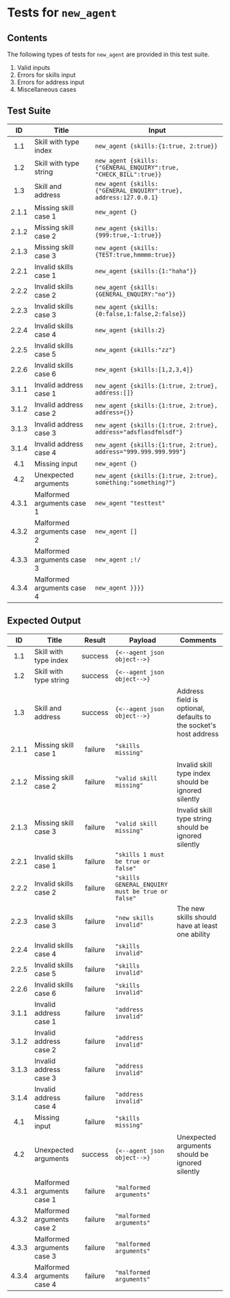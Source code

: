 # Tests for `new_agent`

## Contents
The following types of tests for `new_agent` are provided in this test suite.
  1. Valid inputs
  2. Errors for skills input
  3. Errors for address input
  4. Miscellaneous cases

## Test Suite
| ID    | Title                      | Input                                                                                                                         |
| :---: | -------------------------- | ----------------------------------------------------------------------------------------------------------------------------- |
| 1.1   | Skill with type index      | `new_agent {skills:{1:true, 2:true}}`                                                                                         |
| 1.2   | Skill with type string     | `new_agent {skills:{"GENERAL_ENQUIRY":true, "CHECK_BILL":true}}`                                                              |
| 1.3   | Skill and address          | `new_agent {skills:{"GENERAL_ENQUIRY":true}, address:127.0.0.1}`                                                              |
| 2.1.1 | Missing skill case 1       | `new_agent {}`                                                                                                                |
| 2.1.2 | Missing skill case 2       | `new_agent {skills:{999:true,-1:true}}`                                                                                       |
| 2.1.3 | Missing skill case 3       | `new_agent {skills:{TEST:true,hmmmm:true}}`                                                                                   |
| 2.2.1 | Invalid skills case 1      | `new_agent {skills:{1:"haha"}}`                                                                                               |
| 2.2.2 | Invalid skills case 2      | `new_agent {skills:{GENERAL_ENQUIRY:"no"}}`                                                                                   |
| 2.2.3 | Invalid skills case 3      | `new_agent {skills:{0:false,1:false,2:false}}`                                                                                |
| 2.2.4 | Invalid skills case 4      | `new_agent {skills:2}`                                                                                                        |
| 2.2.5 | Invalid skills case 5      | `new_agent {skills:"zz"}`                                                                                                     |
| 2.2.6 | Invalid skills case 6      | `new_agent {skills:[1,2,3,4]}`                                                                                                |
| 3.1.1 | Invalid address case 1     | `new_agent {skills:{1:true, 2:true}, address:[]}`                                                                             |
| 3.1.2 | Invalid address case 2     | `new_agent {skills:{1:true, 2:true}, address={}}`                                                                             |
| 3.1.3 | Invalid address case 3     | `new_agent {skills:{1:true, 2:true}, address="adsflasdfmlsdf"}`                                                               |
| 3.1.4 | Invalid address case 4     | `new_agent {skills:{1:true, 2:true}, address="999.999.999.999"}`                                                              |
| 4.1   | Missing input              | `new_agent {}`                                                                                                                |
| 4.2   | Unexpected arguments       | `new_agent {skills:{1:true, 2:true}, something:"something?"}`                                                                 |
| 4.3.1 | Malformed arguments case 1 | `new_agent "testtest"`                                                                                                        |
| 4.3.2 | Malformed arguments case 2 | `new_agent []`                                                                                                                |
| 4.3.3 | Malformed arguments case 3 | `new_agent ;!/`                                                                                                               |
| 4.3.4 | Malformed arguments case 4 | `new_agent }}}}`                                                                                                              |

## Expected Output
| ID    | Title                      | Result  | Payload                                          | Comments                                                         |
| :---: | -------------------------- | :-----: | ------------------------------------------------ | ---------------------------------------------------------------- |
| 1.1   | Skill with type index      | success | `{<--agent json object-->}`                      |                                                                  |
| 1.2   | Skill with type string     | success | `{<--agent json object-->}`                      |                                                                  |
| 1.3   | Skill and address          | success | `{<--agent json object-->}`                      | Address field is optional, defaults to the socket's host address |
| 2.1.1 | Missing skill case 1       | failure | `"skills missing"`                               |                                                                  |
| 2.1.2 | Missing skill case 2       | failure | `"valid skill missing"`                          | Invalid skill type index should be ignored silently              |
| 2.1.3 | Missing skill case 3       | failure | `"valid skill missing"`                          | Invalid skill type string should be ignored silently             |
| 2.2.1 | Invalid skills case 1      | failure | `"skills 1 must be true or false"`               |                                                                  |
| 2.2.2 | Invalid skills case 2      | failure | `"skills GENERAL_ENQUIRY must be true or false"` |                                                                  |
| 2.2.3 | Invalid skills case 3      | failure | `"new skills invalid"`                           | The new skills should have at least one ability                  |
| 2.2.4 | Invalid skills case 4      | failure | `"skills invalid"`                               |                                                                  |
| 2.2.5 | Invalid skills case 5      | failure | `"skills invalid"`                               |                                                                  |
| 2.2.6 | Invalid skills case 6      | failure | `"skills invalid"`                               |                                                                  |
| 3.1.1 | Invalid address case 1     | failure | `"address invalid"`                              |                                                                  |
| 3.1.2 | Invalid address case 2     | failure | `"address invalid"`                              |                                                                  |
| 3.1.3 | Invalid address case 3     | failure | `"address invalid"`                              |                                                                  |
| 3.1.4 | Invalid address case 4     | failure | `"address invalid"`                              |                                                                  |
| 4.1   | Missing input              | failure | `"skills missing"`                               |                                                                  |
| 4.2   | Unexpected arguments       | success | `{<--agent json object-->}`                      | Unexpected arguments should be ignored silently                  |
| 4.3.1 | Malformed arguments case 1 | failure | `"malformed arguments"`                          |                                                                  |
| 4.3.2 | Malformed arguments case 2 | failure | `"malformed arguments"`                          |                                                                  |
| 4.3.3 | Malformed arguments case 3 | failure | `"malformed arguments"`                          |                                                                  |
| 4.3.4 | Malformed arguments case 4 | failure | `"malformed arguments"`                          |                                                                  |
